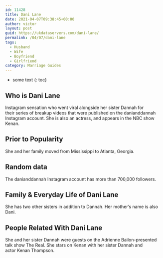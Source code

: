```yaml
---
id: 11428
title: Dani Lane
date: 2021-04-07T09:38:45+00:00
author: victor
layout: post
guid: https://ukdataservers.com/dani-lane/
permalink: /04/07/dani-lane
tags:
  - Husband
  - Wife
  - Boyfriend
  - Girlfriend
category: Marriage Guides
---
```


* some text
{: toc}


## Who is Dani Lane



Instagram sensation who went viral alongside her sister Dannah for their series of breakup videos that were published on the danianddannah Instagram account. She is also an actress, and appears in the NBC show Kenan. 

                
                
                
## Prior to Popularity



She and her family moved from Mississippi to Atlanta, Georgia. 

                
                
                
## Random data



The danianddannah Instagram account has more than 700,000 followers. 

                
                
                
## Family & Everyday Life of Dani Lane



She has two other sisters in addition to Dannah. Her mother&#8217;s name is also Dani. 

                
                
                
## People Related With Dani Lane



She and her sister Dannah were guests on the Adrienne Bailon-presented talk show The Real. She stars on Kenan with her sister Dannah and actor Kenan Thompson. 

                
              
            
          
          
          